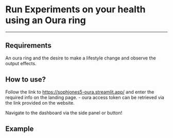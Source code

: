 # Run Experiments on your health using an Oura ring
---
## Requirements
An oura ring and the desire to make a lifestyle change and observe the output effects.

## How to use?
Follow the link to https://sophjones5-oura.streamlit.app/ and enter the required info on the landing page.
    - oura access token can be retrieved via the link provided on the website.

Navigate to the dashboard via the side panel or button!

## Example

